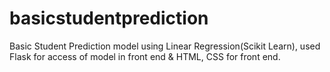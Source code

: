 # basicstudentprediction
Basic Student Prediction model using Linear Regression(Scikit Learn), used Flask for access of model in front end &amp; HTML, CSS for front end.
